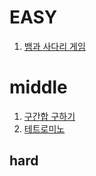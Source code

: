 # EASY
1. [뱀과 사다리 게임](easy/16928.md)
# middle
1. [구간합 구하기](middle/11659.md)
2. [테트로미노](middle/14500.md)
## hard